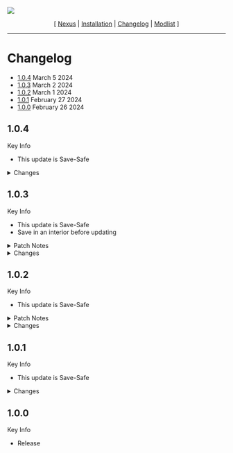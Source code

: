 ![](https://raw.githubusercontent.com/Oghma-Infinium/Morning-Star/main/images/Banner.webp)

<p align="center">
  [ <a href="https://www.nexusmods.com/skyrimspecialedition/mods/89515">Nexus</a> |
  <a href="https://github.com/Oghma-Infinium/Morning-Star/blob/main/README.md">Installation</a> |
  <a href="https://github.com/Oghma-Infinium/Morning-Star/blob/main/CHANGELOG.md">Changelog</a> |
  <a href="https://loadorderlibrary.com/lists/morning-star">Modlist</a> ]
</p>

---

# Changelog
- [1.0.4](#104) March 5 2024
- [1.0.3](#103) March 2 2024
- [1.0.2](#102) March 1 2024
- [1.0.1](#101) February 27 2024
- [1.0.0](#100) February 26 2024

## 1.0.4

Key Info

 - This update is Save-Safe

<Details>
<summary>Changes</summary>

### Added

 - Convenient Dialogue UI
 - Skyking Signs

### Removed

- Better Dialogue Controls

</Details>

## 1.0.3

Key Info

 - This update is Save-Safe
 - Save in an interior before updating

<Details>
<summary>Patch Notes</summary>

### Balancing Changes

 - Mentor's Ring: Changed enchantment from +100 Magicka to +50 Magicka, changed value from 1000 to 500

### Bug Fixes
 
 - The cart ride from the intro scene should no longer bug out (The mesh was being overwritten)

</Details>

<Details>
<summary>Changes</summary>

### Updated

 - Morning Star - DynDOLOD Output v1.0.3
 - Morning Star - TexGen Output v1.0.3

### Added

 - Advanced Vanilla Ice
 - Aspens Ablaze
 - Icy Mesh Remaster
 - Simple Fishing Overhaul - FLM Addon
 - Skyland Happy Little Trees Bark - Aspens Ablaze Patch
 - TB's Improved Dust Particles

### Removed

 - Morning Star - Occlusion Data (Now included in DynDOLOD Output)
 - Morning Star - xLODGen Output (Cathedral Landscapes already comes with terrain LOD textures)
 - Vanilla Ice Adjusted

</Details>

## 1.0.2

Key Info

 - This update is Save-Safe

<Details>
<summary>Patch Notes</summary>

### Bug Fixes
- Fixed cobbles on bridges not being covered by snow.

</Details>

<Details>
<summary>Changes</summary>

### Updated

 - Glass Armors and Weapons Retexture v2.1.0

</Details>

## 1.0.1

Key Info

 - This update is Save-Safe

<Details>
<summary>Changes</summary>

### Removed

 - Modern Toggle Walk-Run Fix (Was causing crashes with the latest Skyrim SE version)

</Details>


## 1.0.0

Key Info

 - Release
